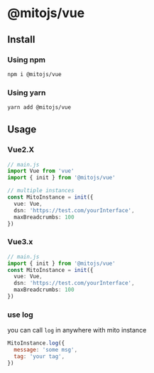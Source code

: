 # @mitojs/vue

## Install

### Using npm
```bash
npm i @mitojs/vue
```

### Using yarn

```bash
yarn add @mitojs/vue
```

## Usage

### Vue2.X

```typescript
// main.js
import Vue from 'vue'
import { init } from '@mitojs/vue'

// multiple instances
const MitoInstance = init({
  vue: Vue,
  dsn: 'https://test.com/yourInterface',
  maxBreadcrumbs: 100
})

```

### Vue3.x
```typescript
// main.js
import { init } from '@mitojs/vue'
const MitoInstance = init({
  vue: Vue,
  dsn: 'https://test.com/yourInterface',
  maxBreadcrumbs: 100
})
```

### use log
you can call `log` in anywhere with mito instance

```js
MitoInstance.log({
  message: 'some msg',
  tag: 'your tag',
})
```




